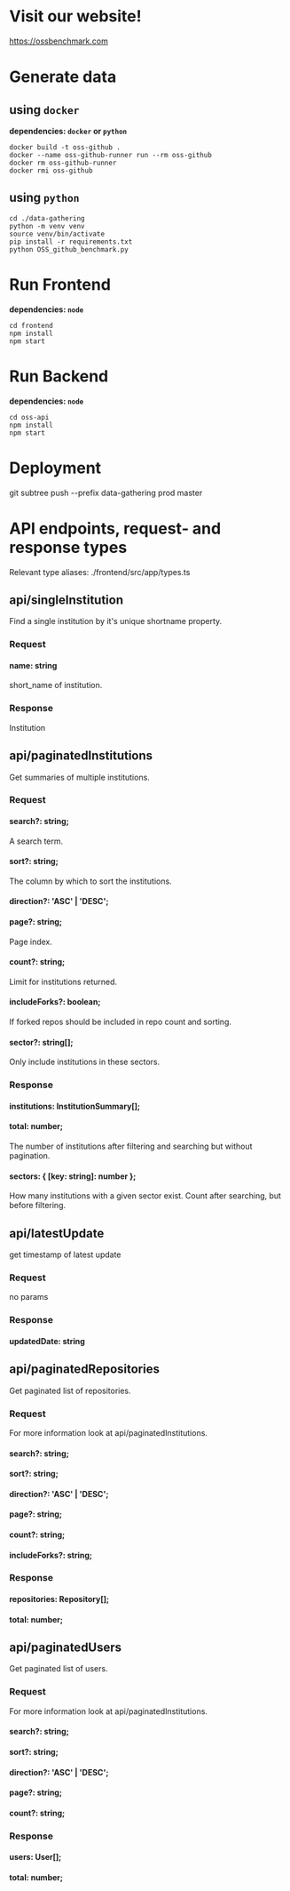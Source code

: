 # Visit our website!

https://ossbenchmark.com

# Generate data

## using `docker`

**dependencies: `docker` or `python`**

```
docker build -t oss-github .
docker --name oss-github-runner run --rm oss-github
docker rm oss-github-runner
docker rmi oss-github
```

## using `python`

```
cd ./data-gathering
python -m venv venv
source venv/bin/activate
pip install -r requirements.txt
python OSS_github_benchmark.py
```

# Run Frontend

**dependencies: `node`**

```
cd frontend
npm install
npm start
```

# Run Backend

**dependencies: `node`**

```
cd oss-api
npm install
npm start
```

# Deployment

git subtree push --prefix data-gathering prod master

# API endpoints, request- and response types

Relevant type aliases: ./frontend/src/app/types.ts

## api/singleInstitution

Find a single institution by it's unique shortname property.

### Request

#### name: string

short_name of institution.

### Response

Institution

## api/paginatedInstitutions

Get summaries of multiple institutions.

### Request

#### search?: string;

A search term.

#### sort?: string;

The column by which to sort the institutions.

#### direction?: 'ASC' | 'DESC';

#### page?: string;

Page index.

#### count?: string;

Limit for institutions returned.

#### includeForks?: boolean;

If forked repos should be included in repo count and sorting.

#### sector?: string[];

Only include institutions in these sectors.

### Response

#### institutions: InstitutionSummary[];

#### total: number;

The number of institutions after filtering and searching but without pagination.

#### sectors: { [key: string]: number };

How many institutions with a given sector exist. Count after searching, but before filtering.

## api/latestUpdate

get timestamp of latest update

### Request

no params

### Response

#### updatedDate: string

## api/paginatedRepositories

Get paginated list of repositories.

### Request

For more information look at api/paginatedInstitutions.

#### search?: string;

#### sort?: string;

#### direction?: 'ASC' | 'DESC';

#### page?: string;

#### count?: string;

#### includeForks?: string;

### Response

#### repositories: Repository[];

#### total: number;

## api/paginatedUsers

Get paginated list of users.

### Request

For more information look at api/paginatedInstitutions.

#### search?: string;

#### sort?: string;

#### direction?: 'ASC' | 'DESC';

#### page?: string;

#### count?: string;

### Response

#### users: User[];

#### total: number;
